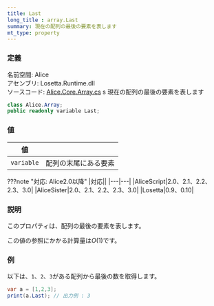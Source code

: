 ```yaml
---
title: Last
long_title : array.Last
summary: 現在の配列の最後の要素を表します
mt_type: property
---
```


### 定義
名前空間: Alice<br/>
アセンブリ: Losetta.Runtime.dll<br/>
ソースコード: [Alice.Core.Array.cs](https://github.com/WSOFT-Project/Losetta/blob/master/Losetta.Runtime/Core/Extension/Alice.Core.Array.cs)
s
現在の配列の最後の要素を表します

```cs title="AliceScript"
class Alice.Array;
public readonly variable Last;
```

### 値
|値| |
|-|-|
|`variable`|配列の末尾にある要素|

???note "対応: Alice2.0以降"
    |対応||
    |---|---|
    |AliceScript|2.0、2.1、2.2、2.3、3.0|
    |AliceSister|2.0、2.1、2.2、2.3、3.0|
    |Losetta|0.9、0.10|

### 説明
このプロパティは、配列の最後の要素を表します。

この値の参照にかかる計算量は$O(1)$です。

### 例
以下は、`1`、`2`、`3`がある配列から最後の数を取得します。

```cs title="AliceScript"
var a = [1,2,3];
print(a.Last); // 出力例 : 3
```
